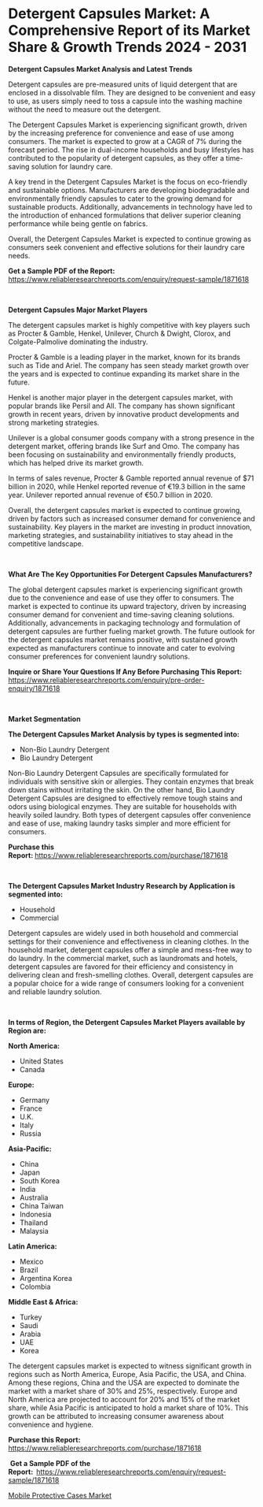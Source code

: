 <p><h1>Detergent Capsules Market: A Comprehensive Report of its Market Share & Growth Trends 2024 - 2031</h1></p><p><strong>Detergent Capsules Market Analysis and Latest Trends</strong></p>
<p><p>Detergent capsules are pre-measured units of liquid detergent that are enclosed in a dissolvable film. They are designed to be convenient and easy to use, as users simply need to toss a capsule into the washing machine without the need to measure out the detergent.</p><p>The Detergent Capsules Market is experiencing significant growth, driven by the increasing preference for convenience and ease of use among consumers. The market is expected to grow at a CAGR of 7% during the forecast period. The rise in dual-income households and busy lifestyles has contributed to the popularity of detergent capsules, as they offer a time-saving solution for laundry care.</p><p>A key trend in the Detergent Capsules Market is the focus on eco-friendly and sustainable options. Manufacturers are developing biodegradable and environmentally friendly capsules to cater to the growing demand for sustainable products. Additionally, advancements in technology have led to the introduction of enhanced formulations that deliver superior cleaning performance while being gentle on fabrics.</p><p>Overall, the Detergent Capsules Market is expected to continue growing as consumers seek convenient and effective solutions for their laundry care needs.</p></p>
<p><strong>Get a Sample PDF of the Report:&nbsp;</strong> <a href="https://www.reliableresearchreports.com/enquiry/request-sample/1871618">https://www.reliableresearchreports.com/enquiry/request-sample/1871618</a></p>
<p>&nbsp;</p>
<p><strong>Detergent Capsules Major Market Players</strong></p>
<p><p>The detergent capsules market is highly competitive with key players such as Procter & Gamble, Henkel, Unilever, Church & Dwight, Clorox, and Colgate-Palmolive dominating the industry. </p><p>Procter & Gamble is a leading player in the market, known for its brands such as Tide and Ariel. The company has seen steady market growth over the years and is expected to continue expanding its market share in the future.</p><p>Henkel is another major player in the detergent capsules market, with popular brands like Persil and All. The company has shown significant growth in recent years, driven by innovative product developments and strong marketing strategies.</p><p>Unilever is a global consumer goods company with a strong presence in the detergent market, offering brands like Surf and Omo. The company has been focusing on sustainability and environmentally friendly products, which has helped drive its market growth.</p><p>In terms of sales revenue, Procter & Gamble reported annual revenue of $71 billion in 2020, while Henkel reported revenue of €19.3 billion in the same year. Unilever reported annual revenue of €50.7 billion in 2020.</p><p>Overall, the detergent capsules market is expected to continue growing, driven by factors such as increased consumer demand for convenience and sustainability. Key players in the market are investing in product innovation, marketing strategies, and sustainability initiatives to stay ahead in the competitive landscape.</p></p>
<p>&nbsp;</p>
<p><strong>What Are The Key Opportunities For Detergent Capsules Manufacturers?</strong></p>
<p><p>The global detergent capsules market is experiencing significant growth due to the convenience and ease of use they offer to consumers. The market is expected to continue its upward trajectory, driven by increasing consumer demand for convenient and time-saving cleaning solutions. Additionally, advancements in packaging technology and formulation of detergent capsules are further fueling market growth. The future outlook for the detergent capsules market remains positive, with sustained growth expected as manufacturers continue to innovate and cater to evolving consumer preferences for convenient laundry solutions.</p></p>
<p><strong>Inquire or Share Your Questions If Any Before Purchasing This Report:</strong> <a href="https://www.reliableresearchreports.com/enquiry/pre-order-enquiry/1871618">https://www.reliableresearchreports.com/enquiry/pre-order-enquiry/1871618</a></p>
<p>&nbsp;</p>
<p><strong>Market Segmentation</strong></p>
<p><strong>The Detergent Capsules Market Analysis by types is segmented into:</strong></p>
<p><ul><li>Non-Bio Laundry Detergent</li><li>Bio Laundry Detergent</li></ul></p>
<p><p>Non-Bio Laundry Detergent Capsules are specifically formulated for individuals with sensitive skin or allergies. They contain enzymes that break down stains without irritating the skin. On the other hand, Bio Laundry Detergent Capsules are designed to effectively remove tough stains and odors using biological enzymes. They are suitable for households with heavily soiled laundry. Both types of detergent capsules offer convenience and ease of use, making laundry tasks simpler and more efficient for consumers.</p></p>
<p><strong>Purchase this Report:&nbsp;</strong><a href="https://www.reliableresearchreports.com/purchase/1871618">https://www.reliableresearchreports.com/purchase/1871618</a></p>
<p>&nbsp;</p>
<p><strong>The Detergent Capsules Market Industry Research by Application is segmented into:</strong></p>
<p><ul><li>Household</li><li>Commercial</li></ul></p>
<p><p>Detergent capsules are widely used in both household and commercial settings for their convenience and effectiveness in cleaning clothes. In the household market, detergent capsules offer a simple and mess-free way to do laundry. In the commercial market, such as laundromats and hotels, detergent capsules are favored for their efficiency and consistency in delivering clean and fresh-smelling clothes. Overall, detergent capsules are a popular choice for a wide range of consumers looking for a convenient and reliable laundry solution.</p></p>
<p>&nbsp;</p>
<p><strong>In terms of Region, the Detergent Capsules Market Players available by Region are:</strong></p>
<p>
    <p> <strong> North America: </strong>
        <ul>
            <li>United States</li>
            <li>Canada</li>
        </ul>
        </p> 
    <p> <strong> Europe: </strong>
        <ul>
            <li>Germany</li>
            <li>France</li>
            <li>U.K.</li>
            <li>Italy</li>
            <li>Russia</li>
        </ul>
        </p> 
    <p> <strong> Asia-Pacific: </strong>
        <ul>
            <li>China</li>
            <li>Japan</li>
            <li>South Korea</li>
            <li>India</li>
            <li>Australia</li>
            <li>China Taiwan</li>
            <li>Indonesia</li>
            <li>Thailand</li>
            <li>Malaysia</li>
        </ul>
        </p> 
    <p> <strong> Latin America: </strong>
        <ul>
            <li>Mexico</li>
            <li>Brazil</li>
            <li>Argentina Korea</li>
            <li>Colombia</li>
        </ul>
        </p> 
    <p> <strong> Middle East & Africa: </strong>
        <ul>
            <li>Turkey</li>
            <li>Saudi</li>
            <li>Arabia</li>
            <li>UAE</li>
            <li>Korea</li>
        </ul>
    </p>
    </p>
<p><p>The detergent capsules market is expected to witness significant growth in regions such as North America, Europe, Asia Pacific, the USA, and China. Among these regions, China and the USA are expected to dominate the market with a market share of 30% and 25%, respectively. Europe and North America are projected to account for 20% and 15% of the market share, while Asia Pacific is anticipated to hold a market share of 10%. This growth can be attributed to increasing consumer awareness about convenience and hygiene.</p></p>
<p><strong>Purchase this Report: </strong><a href="https://www.reliableresearchreports.com/purchase/1871618">https://www.reliableresearchreports.com/purchase/1871618</a></p>
<p>&nbsp;<strong>Get a Sample PDF of the Report:&nbsp;&nbsp;</strong><a href="https://www.reliableresearchreports.com/enquiry/request-sample/1871618">https://www.reliableresearchreports.com/enquiry/request-sample/1871618</a></p>
<p><strong></strong></p>
<p><p><a href="https://github.com/ashepherd82/Market-Research-Report-List-3/blob/main/mobile-protective-cases-market.md">Mobile Protective Cases Market</a></p></p>